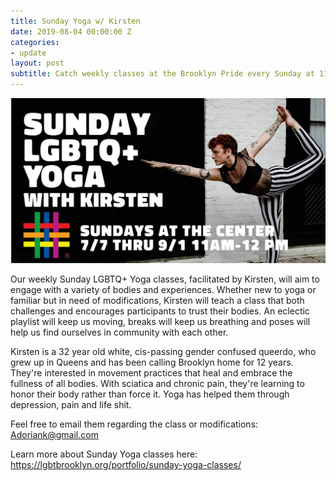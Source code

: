 ```yaml
---
title: Sunday Yoga w/ Kirsten
date: 2019-08-04 00:00:00 Z
categories:
- update
layout: post
subtitle: Catch weekly classes at the Brooklyn Pride every Sunday at 11 AM
---
```


![Rage Yoga](/assets/yogakirsten.jpg)

Our weekly Sunday LGBTQ+ Yoga classes, facilitated by Kirsten, will aim to engage with a variety of bodies and experiences. Whether new to yoga or familiar but in need of modifications, Kirsten will teach a class that both challenges and encourages participants to trust their bodies. An eclectic playlist will keep us moving, breaks will keep us breathing and poses will help us find ourselves in community with each other.

Kirsten is a 32 year old white, cis-passing gender confused queerdo, who grew up in Queens and has been calling Brooklyn home for 12 years. They're interested in movement practices that heal and embrace the fullness of all bodies. With sciatica and chronic pain, they're learning to honor their body rather than force it. Yoga has helped them through depression, pain and life shit. 

Feel free to email them regarding the class or modifications: Adoriank@gmail.com

Learn more about Sunday Yoga classes here: https://lgbtbrooklyn.org/portfolio/sunday-yoga-classes/
